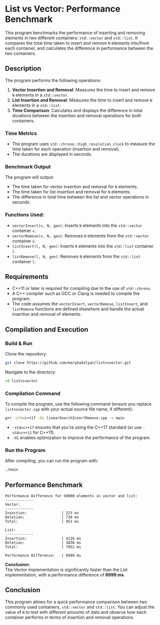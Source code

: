 
# List vs Vector: Performance Benchmark

This program benchmarks the performance of inserting and removing elements in two different containers: `std::vector` and `std::list`. It compares the total time taken to insert and remove `N` elements into/from each container, and calculates the difference in performance between the two containers.

## Description

The program performs the following operations:

1. **Vector Insertion and Removal**: Measures the time to insert and remove `N` elements in a `std::vector`.
2. **List Insertion and Removal**: Measures the time to insert and remove `N` elements in a `std::list`.
3. **Time Comparison**: Calculates and displays the difference in total durations between the insertion and removal operations for both containers.

### Time Metrics

- The program uses `std::chrono::high_resolution_clock` to measure the time taken for each operation (insertion and removal).
- The durations are displayed in seconds.

### Benchmark Output

The program will output:

- The time taken for vector insertion and removal for `N` elements.
- The time taken for list insertion and removal for `N` elements.
- The difference in total time between the list and vector operations in seconds.


### Functions Used:
- `vectorInsert(v, N, gen)`: Inserts `N` elements into the `std::vector` container `v`.
- `vectorRemove(v, N, gen)`: Removes `N` elements from the `std::vector` container `v`.
- `listInsert(l, N, gen)`: Inserts `N` elements into the `std::list` container `l`.
- `listRemove(l, N, gen)`: Removes `N` elements from the `std::list` container `l`.

## Requirements

- C++11 or later is required for compiling due to the use of `std::chrono`.
- A C++ compiler such as GCC or Clang is needed to compile the program.
- The code assumes the `vectorInsert`, `vectorRemove`, `listInsert`, and `listRemove` functions are defined elsewhere and handle the actual insertion and removal of elements.

## Compilation and Execution

### Build & Run

Clone the repository:

```bash
git clone https://github.com/marybadalyan/listvsvector.git
```

Navigate to the directory:

```bash
cd listvsvector
```

### Compilation Command

To compile the program, use the following command (ensure you replace `listvsvector.cpp` with your actual source file name, if different):

```bash
g++ -std=c++17 -O2 linearSearchInsertRemove.cpp -o main
```

- `-std=c++17` ensures that you're using the C++17 standard (or use `-std=c++11` for C++11).
- `-O2` enables optimization to improve the performance of the program.

### Run the Program

After compiling, you can run the program with:

```bash
./main
```
## Performance Benchmark


```
Performance Difference for 50000 elements in vector and list:
-------------
Vector:
-------------
Insertion:                | 223 ms
Deletion:                 | 730 ms
Total:                    | 953 ms

List:
-------------
Insertion:                | 4116 ms
Deletion:                 | 3836 ms
Total:                    | 7952 ms

Performance Difference:   | 6999 ms
```
**Conclusion:**  
The Vector implementation is significantly faster than the List implementation, with a performance difference of **6999 ms**.




## Conclusion

This program allows for a quick performance comparison between two commonly used containers, `std::vector` and `std::list`. You can adjust the value of `N` to test with different amounts of data and observe how each container performs in terms of insertion and removal operations.
